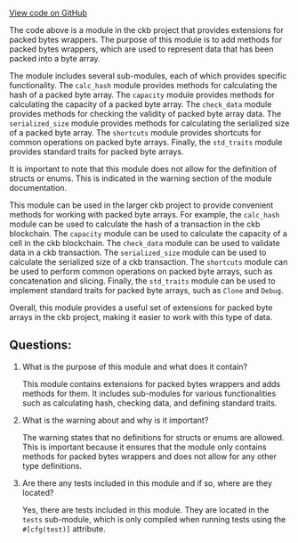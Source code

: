 [View code on GitHub](https://github.com/nervosnetwork/ckb/blob/develop/util/types/src/extension/mod.rs)

The code above is a module in the ckb project that provides extensions for packed bytes wrappers. The purpose of this module is to add methods for packed bytes wrappers, which are used to represent data that has been packed into a byte array.

The module includes several sub-modules, each of which provides specific functionality. The `calc_hash` module provides methods for calculating the hash of a packed byte array. The `capacity` module provides methods for calculating the capacity of a packed byte array. The `check_data` module provides methods for checking the validity of packed byte array data. The `serialized_size` module provides methods for calculating the serialized size of a packed byte array. The `shortcuts` module provides shortcuts for common operations on packed byte arrays. Finally, the `std_traits` module provides standard traits for packed byte arrays.

It is important to note that this module does not allow for the definition of structs or enums. This is indicated in the warning section of the module documentation.

This module can be used in the larger ckb project to provide convenient methods for working with packed byte arrays. For example, the `calc_hash` module can be used to calculate the hash of a transaction in the ckb blockchain. The `capacity` module can be used to calculate the capacity of a cell in the ckb blockchain. The `check_data` module can be used to validate data in a ckb transaction. The `serialized_size` module can be used to calculate the serialized size of a ckb transaction. The `shortcuts` module can be used to perform common operations on packed byte arrays, such as concatenation and slicing. Finally, the `std_traits` module can be used to implement standard traits for packed byte arrays, such as `Clone` and `Debug`.

Overall, this module provides a useful set of extensions for packed byte arrays in the ckb project, making it easier to work with this type of data.
## Questions:
 1. What is the purpose of this module and what does it contain?

    This module contains extensions for packed bytes wrappers and adds methods for them. It includes sub-modules for various functionalities such as calculating hash, checking data, and defining standard traits.

2. What is the warning about and why is it important?

    The warning states that no definitions for structs or enums are allowed. This is important because it ensures that the module only contains methods for packed bytes wrappers and does not allow for any other type definitions.

3. Are there any tests included in this module and if so, where are they located?

    Yes, there are tests included in this module. They are located in the `tests` sub-module, which is only compiled when running tests using the `#[cfg(test)]` attribute.
